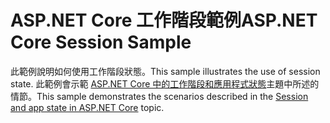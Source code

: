 # <a name="aspnet-core-session-sample"></a><span data-ttu-id="c2f71-101">ASP.NET Core 工作階段範例</span><span class="sxs-lookup"><span data-stu-id="c2f71-101">ASP.NET Core Session Sample</span></span>

<span data-ttu-id="c2f71-102">此範例說明如何使用工作階段狀態。</span><span class="sxs-lookup"><span data-stu-id="c2f71-102">This sample illustrates the use of session state.</span></span> <span data-ttu-id="c2f71-103">此範例會示範 [ASP.NET Core 中的工作階段和應用程式狀態](https://docs.microsoft.com/aspnet/core/fundamentals/app-state)主題中所述的情節。</span><span class="sxs-lookup"><span data-stu-id="c2f71-103">This sample demonstrates the scenarios described in the [Session and app state in ASP.NET Core](https://docs.microsoft.com/aspnet/core/fundamentals/app-state) topic.</span></span>
